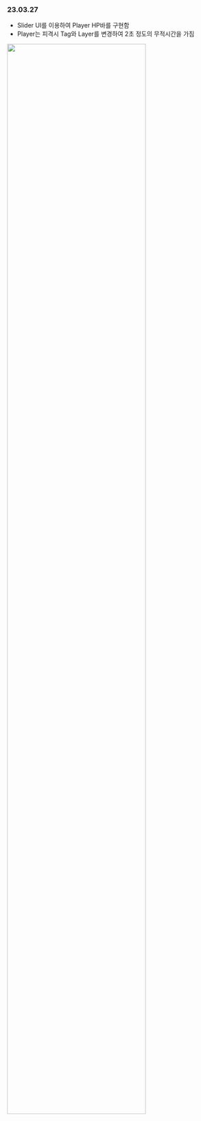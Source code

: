 

### 23.03.27
* Slider UI를 이용하여 Player HP바를 구현함
* Player는 피격시 Tag와 Layer를 변경하여 2초 정도의 무적시간을 가짐

<img width ="80%" src="https://user-images.githubusercontent.com/86179438/228011464-3bd79746-c3fa-411b-a335-8fc741c3d5ea.mp4"/>

